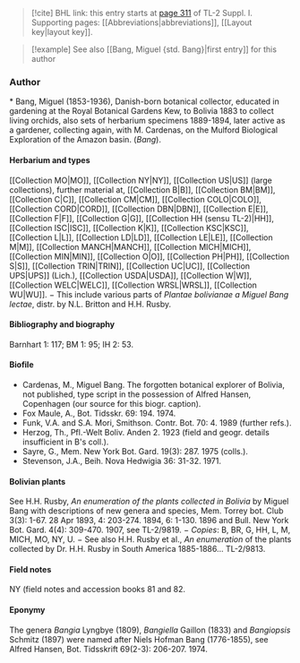 > [!cite] BHL link: this entry starts at [page 311](https://www.biodiversitylibrary.org/item/103858#page/323/mode/1up) of TL-2 Suppl. I.
> Supporting pages: [[Abbreviations|abbreviations]], [[Layout key|layout key]].

> [!example] See also [[Bang, Miguel {std. Bang}|first entry]] for this author

### Author

\* Bang, Miguel (1853-1936), Danish-born botanical collector, educated in gardening at the Royal Botanical Gardens Kew, to Bolivia 1883 to collect living orchids, also sets of herbarium specimens 1889-1894, later active as a gardener, collecting again, with M. Cardenas, on the Mulford Biological Exploration of the Amazon basin. (*Bang*).

#### Herbarium and types

[[Collection MO|MO]], [[Collection NY|NY]], [[Collection US|US]] (large collections), further material at, [[Collection B|B]], [[Collection BM|BM]], [[Collection C|C]], [[Collection CM|CM]], [[Collection COLO|COLO]], [[Collection CORD|CORD]], [[Collection DBN|DBN]], [[Collection E|E]], [[Collection F|F]], [[Collection G|G]], [[Collection HH (sensu TL-2)|HH]], [[Collection ISC|ISC]], [[Collection K|K]], [[Collection KSC|KSC]], [[Collection L|L]], [[Collection LD|LD]], [[Collection LE|LE]], [[Collection M|M]], [[Collection MANCH|MANCH]], [[Collection MICH|MICH]], [[Collection MIN|MIN]], [[Collection O|O]], [[Collection PH|PH]], [[Collection S|S]], [[Collection TRIN|TRIN]], [[Collection UC|UC]], [[Collection UPS|UPS]] (Lich.), [[Collection USDA|USDA]], [[Collection W|W]], [[Collection WELC|WELC]], [[Collection WRSL|WRSL]], [[Collection WU|WU]]. − This include various parts of *Plantae bolivianae a Miguel Bang lectae*, distr. by N.L. Britton and H.H. Rusby.

#### Bibliography and biography

Barnhart 1: 117; BM 1: 95; IH 2: 53.

#### Biofile

- Cardenas, M., Miguel Bang. The forgotten botanical explorer of Bolivia, not published, type script in the possession of Alfred Hansen, Copenhagen (our source for this biogr. caption).
- Fox Maule, A., Bot. Tidsskr. 69: 194. 1974.
- Funk, V.A. and S.A. Mori, Smithson. Contr. Bot. 70: 4. 1989 (further refs.).
- Herzog, Th., Pfl.-Welt Boliv. Anden 2. 1923 (field and geogr. details insufficient in B's coll.).
- Sayre, G., Mem. New York Bot. Gard. 19(3): 287. 1975 (colls.).
- Stevenson, J.A., Beih. Nova Hedwigia 36: 31-32. 1971.

#### Bolivian plants

See H.H. Rusby, *An enumeration of the plants collected in Bolivia* by Miguel Bang with descriptions of new genera and species, Mem. Torrey bot. Club 3(3): 1-67. 28 Apr 1893, 4: 203-274. 1894, 6: 1-130. 1896 and Bull. New York Bot. Gard. 4(4): 309-470. 1907, see TL-2/9819. − *Copies*: B, BR, G, HH, L, M, MICH, MO, NY, U. − See also H.H. Rusby et al., *An enumeration* of the plants collected by Dr. H.H. Rusby in South America 1885-1886... TL-2/9813.

#### Field notes

NY (field notes and accession books 81 and 82.

#### Eponymy

The genera *Bangia* Lyngbye (1809), *Bangiella* Gaillon (1833) and *Bangiopsis* Schmitz (1897) were named after Niels Hofman Bang (1776-1855), see Alfred Hansen, Bot. Tidsskrift 69(2-3): 206-207. 1974.

